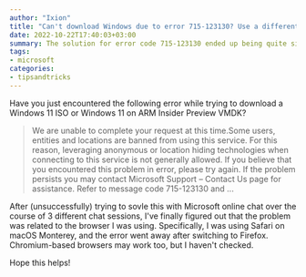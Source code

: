 ```yaml
---
author: "Ixion"
title: "Can't download Windows due to error 715-123130? Use a different browser."
date: 2022-10-22T17:40:03+03:00
summary: The solution for error code 715-123130 ended up being quite simple, despite the unhelpful error message.
tags: 
- microsoft
categories:
- tipsandtricks
---
```


Have you just encountered the following error while trying to download a Windows 11 ISO or Windows 11 on ARM Insider Preview VMDK?

> We are unable to complete your request at this time.Some users, entities and locations are banned from using this service. For this reason, leveraging anonymous or location hiding technologies when connecting to this service is not generally allowed. If you believe that you encountered this problem in error, please try again. If the problem persists you may contact Microsoft Support – Contact Us page for assistance. Refer to message code 715-123130 and ...

After (unsuccessfully) trying to sovle this with Microsoft online chat over the course of 3 different chat sessions, I've finally figured out that the problem was related to the browser I was using. Specifically, I was using Safari on macOS Monterey, and the error went away after switching to Firefox. Chromium-based browsers may work too, but I haven't checked.

Hope this helps!
